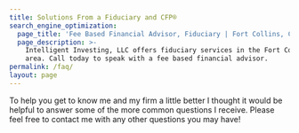 ```yaml
---
title: Solutions From a Fiduciary and CFP®
search_engine_optimization:
  page_title: 'Fee Based Financial Advisor, Fiduciary | Fort Collins, CO'
  page_description: >-
    Intelligent Investing, LLC offers fiduciary services in the Fort Collins, CO
    area. Call today to speak with a fee based financial advisor.
permalink: /faq/
layout: page
---
```



To help you get to know me and my firm a little better I thought it would be helpful to answer some of the more common questions I receive.  Please feel free to contact me with any other questions you may have!